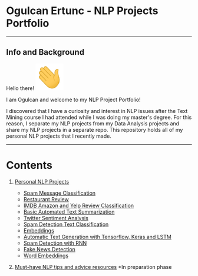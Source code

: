 # Ogulcan Ertunc - NLP Projects Portfolio
---
## Info and Background

Hello there! <img src="https://raw.githubusercontent.com/ABSphreak/ABSphreak/master/gifs/Hi.gif" width="75px">

I am Ogulcan and welcome to my NLP Project Portfolio!

I discovered that I have a curiosity and interest in NLP issues after the Text Mining course I had attended while I was doing my master's degree. For this reason, I separate my NLP projects from my Data Analysis projects and share my NLP projects in a separate repo. This repository holds all of my personal NLP projects that I recently made.

---

# Contents


1. [Personal NLP Projects](https://github.com/ogulcanertunc/NLP-Projects/tree/main/Projects)
    - [Spam Message Classification](https://github.com/ogulcanertunc/NLP-Projects/tree/main/Projects/1%20Spam%20Message%20Classification)
    - [Restaurant Review](https://github.com/ogulcanertunc/NLP-Projects/tree/main/Projects/2%20Restaurant%20Review%20(good-bad))
    - [IMDB Amazon and Yelp Review Classification](https://github.com/ogulcanertunc/NLP-Projects/tree/main/Projects/3%20IMDB%20Amazon%20and%20Yelp%20Review%20Classification)
    - [Basic Automated Text Summarization](https://github.com/ogulcanertunc/NLP-Projects/tree/main/Projects/4%20Basic%20Automated%20Text%20Sumarization)
    - [Twitter Sentiment Analysis](https://github.com/ogulcanertunc/NLP-Projects/tree/main/Projects/5%20Twitter%20Sentiment%20Analysis)
    - [Spam Detection Text Classification](https://github.com/ogulcanertunc/NLP-Projects/tree/main/Projects/6%20Spam%20Detection%20Text%20Classification)
    - [Embeddings](https://github.com/ogulcanertunc/NLP-Projects/tree/main/Projects/7%20Embeddings)
    - [Automatic Text Generation with Tensorflow, Keras and LSTM](https://github.com/ogulcanertunc/NLP-Projects/tree/main/Projects/8%20Automatic%20Text%20Generation%20with%20deeplearning)
    - [Spam Detection with RNN](https://github.com/ogulcanertunc/NLP-Projects/tree/main/Projects/9%20Spam%20detection%20with%20RNN)
    - [Fake News Detection](https://github.com/ogulcanertunc/NLP-Projects/tree/main/Projects/10%20Fake%20News%20Detection)
    - [Word Embeddings](https://github.com/ogulcanertunc/NLP-Projects/tree/main/Projects/11%20Word%20Embeddings)
      
  
     
2. [Must-have NLP tips and advice resources]() *In preparation phase


